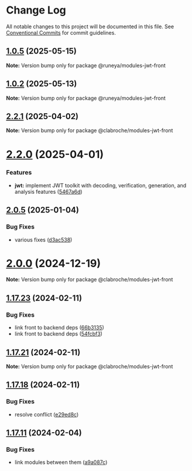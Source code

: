 # Change Log

All notable changes to this project will be documented in this file.
See [Conventional Commits](https://conventionalcommits.org) for commit guidelines.

## [1.0.5](https://github.com/runeya/runeya/compare/v1.0.4...v1.0.5) (2025-05-15)

**Note:** Version bump only for package @runeya/modules-jwt-front

## [1.0.2](https://github.com/runeya/runeya/compare/v1.0.1...v1.0.2) (2025-05-13)

**Note:** Version bump only for package @runeya/modules-jwt-front

## [2.2.1](https://github.com/clabroche/stack-monitor/compare/v2.2.0...v2.2.1) (2025-04-02)

**Note:** Version bump only for package @clabroche/modules-jwt-front

# [2.2.0](https://github.com/clabroche/stack-monitor/compare/v2.1.5...v2.2.0) (2025-04-01)

### Features

* **jwt:** implement JWT toolkit with decoding, verification, generation, and analysis features ([5467a6d](https://github.com/clabroche/stack-monitor/commit/5467a6dd4dfa3fd1ba8270187ffcc9a952ac7ba4))

## [2.0.5](https://github.com/clabroche/stack-monitor/compare/v2.0.4...v2.0.5) (2025-01-04)

### Bug Fixes

* various fixes ([d3ac538](https://github.com/clabroche/stack-monitor/commit/d3ac538093a6d475cf1eca0f262a2accf91b3373))

# [2.0.0](https://github.com/clabroche/stack-monitor/compare/v1.18.12...v2.0.0) (2024-12-19)

**Note:** Version bump only for package @clabroche/modules-jwt-front

## [1.17.23](https://github.com/clabroche/stack-monitor/compare/v1.17.21...v1.17.23) (2024-02-11)

### Bug Fixes

* link front to backend deps ([66b3135](https://github.com/clabroche/stack-monitor/commit/66b313523d99765b692208de0043303dcb6a0914))
* link front to backend deps ([54fcbf3](https://github.com/clabroche/stack-monitor/commit/54fcbf371cf03dc4f51a7196de15fe5d352088e9))

## [1.17.21](https://github.com/clabroche/stack-monitor/compare/v1.17.20...v1.17.21) (2024-02-11)

**Note:** Version bump only for package @clabroche/modules-jwt-front

## [1.17.18](https://github.com/clabroche/stack-monitor/compare/v1.17.15...v1.17.18) (2024-02-11)

### Bug Fixes

* resolve conflict ([e29ed8c](https://github.com/clabroche/stack-monitor/commit/e29ed8c50536109b0a05ec24d212b03a0f0b7922))

## [1.17.11](https://github.com/clabroche/stack-monitor/compare/v1.17.10...v1.17.11) (2024-02-04)

### Bug Fixes

* link modules between them ([a9a087c](https://github.com/clabroche/stack-monitor/commit/a9a087c7cd00ba09bdf075e476d6ea669a86dc06))
